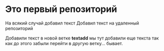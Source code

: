 # Это первый репозиторий

На всякий случай добавил текст
Добавил текст на удаленный репозиторий

Добавили текст в новой ветке **textadd** мы тут добавили еще текста так как до этого забыли перейти в другую ветку... бывает.